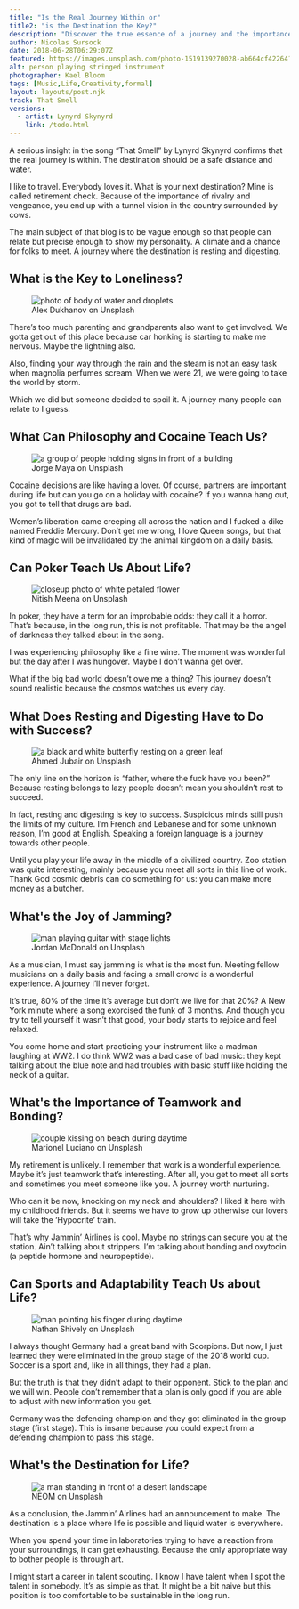 ```yaml
---
title: "Is the Real Journey Within or"
title2: "is the Destination the Key?"
description: "Discover the true essence of a journey and the importance of the destination in this thought-provoking article."
author: Nicolas Sursock
date: 2018-06-28T06:29:07Z
featured: https://images.unsplash.com/photo-1519139270028-ab664cf42264?ixid=M3wzODQ3NjN8MHwxfHJhbmRvbXx8fHx8fHx8fDE2OTkwNjUxMzJ8&ixlib=rb-4.0.3&auto=format&fit=crop
alt: person playing stringed instrument
photographer: Kael Bloom
tags: [Music,Life,Creativity,formal]
layout: layouts/post.njk
track: That Smell
versions: 
  - artist: Lynyrd Skynyrd
    link: /todo.html
---
```

<p>A serious insight in the song “That Smell” by Lynyrd Skynyrd confirms that the real journey is within. The destination should be a safe distance and water.</p>

<p>I like to travel. Everybody loves it. What is your next destination? Mine is called retirement check. Because of the importance of rivalry and vengeance, you end up with a tunnel vision in the country surrounded by cows.</p>

<p>The main subject of that blog is to be vague enough so that people can relate but precise enough to show my personality. A climate and a chance for folks to meet. A journey where the destination is resting and digesting.</p>

## What is the Key to Loneliness?

<aside class="md:-mr-56 md:float-right w-full md:w-2/3 md:px-8">
  <figure>
    <img x-intersect.once="$el.src = $el.dataset.src" class="rounded-lg" alt="photo of body of water and droplets" data-user="Alex Dukhanov" data-src="https://images.unsplash.com/photo-1527766833261-b09c3163a791?ixid=M3wzODQ3NjN8MHwxfHJhbmRvbXx8fHx8fHx8fDE2OTkwNjUxMzJ8&ixlib=rb-4.0.3&auto=format&fit=crop&q=80&w=800&h=600">
    <figcaption class="text-center">Alex Dukhanov on Unsplash</figcaption>
  </figure>
</aside>

<p>There’s too much parenting and grandparents also want to get involved. We gotta get out of this place because car honking is starting to make me nervous. Maybe the lightning also.</p>

<p>Also, finding your way through the rain and the steam is not an easy task when magnolia perfumes scream. When we were 21, we were going to take the world by storm.</p>

<p>Which we did but someone decided to spoil it. A journey many people can relate to I guess.</p>

## What Can Philosophy and Cocaine Teach Us?

<aside class="md:-ml-56 md:float-left w-full md:w-2/3 md:px-8">
  <figure>
    <img x-intersect.once="$el.src = $el.dataset.src" class="rounded-lg" alt="a group of people holding signs in front of a building" data-user="Jorge Maya" data-src="https://images.unsplash.com/photo-1605742213355-83fa260ea305?ixid=M3wzODQ3NjN8MHwxfHJhbmRvbXx8fHx8fHx8fDE2OTkwNjUxMzJ8&ixlib=rb-4.0.3&auto=format&fit=crop&q=80&w=800&h=600">
    <figcaption class="text-center">Jorge Maya on Unsplash</figcaption>
  </figure>
</aside>

<p>Cocaine decisions are like having a lover. Of course, partners are important during life but can you go on a holiday with cocaine? If you wanna hang out, you got to tell that drugs are bad.</p>

<p>Women’s liberation came creeping all across the nation and I fucked a dike named Freddie Mercury. Don’t get me wrong, I love Queen songs, but that kind of magic will be invalidated by the animal kingdom on a daily basis.</p>

## Can Poker Teach Us About Life?

<aside class="md:-mr-56 md:float-right w-full md:w-2/3 md:px-8">
  <figure>
    <img x-intersect.once="$el.src = $el.dataset.src" class="rounded-lg" alt="closeup photo of white petaled flower" data-user="Nitish Meena" data-src="https://images.unsplash.com/photo-1454357402858-6f7bafb65814?ixid=M3wzODQ3NjN8MHwxfHJhbmRvbXx8fHx8fHx8fDE2OTkwNjUxMzJ8&ixlib=rb-4.0.3&auto=format&fit=crop&q=80&w=800&h=600">
    <figcaption class="text-center">Nitish Meena on Unsplash</figcaption>
  </figure>
</aside>

<p>In poker, they have a term for an improbable odds: they call it a horror. That’s because, in the long run, this is not profitable. That may be the angel of darkness they talked about in the song.</p>

<p>I was experiencing philosophy like a fine wine. The moment was wonderful but the day after I was hungover. Maybe I don’t wanna get over.</p>

<p>What if the big bad world doesn’t owe me a thing? This journey doesn’t sound realistic because the cosmos watches us every day.</p>

## What Does Resting and Digesting Have to Do with Success?

<aside class="md:-ml-56 md:float-left w-full md:w-2/3 md:px-8">
  <figure>
    <img x-intersect.once="$el.src = $el.dataset.src" class="rounded-lg" alt="a black and white butterfly resting on a green leaf" data-user="Ahmed Jubair" data-src="https://images.unsplash.com/photo-1631960708783-5d41c94bcccf?ixid=M3wzODQ3NjN8MHwxfHJhbmRvbXx8fHx8fHx8fDE2OTkwNjUxMzJ8&ixlib=rb-4.0.3&auto=format&fit=crop&q=80&w=800&h=600">
    <figcaption class="text-center">Ahmed Jubair on Unsplash</figcaption>
  </figure>
</aside>

<p>The only line on the horizon is “father, where the fuck have you been?” Because resting belongs to lazy people doesn’t mean you shouldn’t rest to succeed.</p>

<p>In fact, resting and digesting is key to success. Suspicious minds still push the limits of my culture. I’m French and Lebanese and for some unknown reason, I’m good at English. Speaking a foreign language is a journey towards other people.</p>

<p>Until you play your life away in the middle of a civilized country. Zoo station was quite interesting, mainly because you meet all sorts in this line of work. Thank God cosmic debris can do something for us: you can make more money as a butcher.</p>

## What's the Joy of Jamming?

<aside class="md:-mr-56 md:float-right w-full md:w-2/3 md:px-8">
  <figure>
    <img x-intersect.once="$el.src = $el.dataset.src" class="rounded-lg" alt="man playing guitar with stage lights" data-user="Jordan McDonald" data-src="https://images.unsplash.com/photo-1523048970790-3db7ed9e6b6f?ixid=M3wzODQ3NjN8MHwxfHJhbmRvbXx8fHx8fHx8fDE2OTkwNjUxMzJ8&ixlib=rb-4.0.3&auto=format&fit=crop&q=80&w=800&h=600">
    <figcaption class="text-center">Jordan McDonald on Unsplash</figcaption>
  </figure>
</aside>

<p>As a musician, I must say jamming is what is the most fun. Meeting fellow musicians on a daily basis and facing a small crowd is a wonderful experience. A journey I’ll never forget.</p>

<p>It’s true, 80% of the time it’s average but don’t we live for that 20%? A New York minute where a song exorcised the funk of 3 months. And though you try to tell yourself it wasn’t that good, your body starts to rejoice and feel relaxed.</p>

<p>You come home and start practicing your instrument like a madman laughing at WW2. I do think WW2 was a bad case of bad music: they kept talking about the blue note and had troubles with basic stuff like holding the neck of a guitar.</p>

## What's the Importance of Teamwork and Bonding?

<aside class="md:-ml-56 md:float-left w-full md:w-2/3 md:px-8">
  <figure>
    <img x-intersect.once="$el.src = $el.dataset.src" class="rounded-lg" alt="couple kissing on beach during daytime" data-user="Marionel Luciano" data-src="https://images.unsplash.com/photo-1592669331488-fd7cdbc63fa1?ixid=M3wzODQ3NjN8MHwxfHJhbmRvbXx8fHx8fHx8fDE2OTkwNjUxMzJ8&ixlib=rb-4.0.3&auto=format&fit=crop&q=80&w=800&h=600">
    <figcaption class="text-center">Marionel Luciano on Unsplash</figcaption>
  </figure>
</aside>

<p>My retirement is unlikely. I remember that work is a wonderful experience. Maybe it’s just teamwork that’s interesting. After all, you get to meet all sorts and sometimes you meet someone like you. A journey worth nurturing.</p>

<p>Who can it be now, knocking on my neck and shoulders? I liked it here with my childhood friends. But it seems we have to grow up otherwise our lovers will take the ‘Hypocrite’ train.</p>

<p>That’s why Jammin’ Airlines is cool. Maybe no strings can secure you at the station. Ain’t talking about strippers. I’m talking about bonding and oxytocin (a peptide hormone and neuropeptide).</p>

## Can Sports and Adaptability Teach Us about Life?

<aside class="md:-mr-56 md:float-right w-full md:w-2/3 md:px-8">
  <figure>
    <img x-intersect.once="$el.src = $el.dataset.src" class="rounded-lg" alt="man pointing his finger during daytime" data-user="Nathan Shively" data-src="https://images.unsplash.com/photo-1452915858640-325b467fe554?ixid=M3wzODQ3NjN8MHwxfHJhbmRvbXx8fHx8fHx8fDE2OTkwNjUxMzJ8&ixlib=rb-4.0.3&auto=format&fit=crop&q=80&w=800&h=600">
    <figcaption class="text-center">Nathan Shively on Unsplash</figcaption>
  </figure>
</aside>

<p>I always thought Germany had a great band with Scorpions. But now, I just learned they were eliminated in the group stage of the 2018 world cup. Soccer is a sport and, like in all things, they had a plan.</p>

<p>But the truth is that they didn’t adapt to their opponent. Stick to the plan and we will win. People don’t remember that a plan is only good if you are able to adjust with new information you get.</p>

<p>Germany was the defending champion and they got eliminated in the group stage (first stage). This is insane because you could expect from a defending champion to pass this stage.</p>

## What's the Destination for Life?

<aside class="md:-ml-56 md:float-left w-full md:w-2/3 md:px-8">
  <figure>
    <img x-intersect.once="$el.src = $el.dataset.src" class="rounded-lg" alt="a man standing in front of a desert landscape" data-user="NEOM" data-src="https://images.unsplash.com/photo-1683009427479-c7e36bbb7bca?ixid=M3wzODQ3NjN8MHwxfHJhbmRvbXx8fHx8fHx8fDE2OTkwNjUxMzJ8&ixlib=rb-4.0.3&auto=format&fit=crop&q=80&w=800&h=600">
    <figcaption class="text-center">NEOM on Unsplash</figcaption>
  </figure>
</aside>

<p>As a conclusion, the Jammin’ Airlines had an announcement to make. The destination is a place where life is possible and liquid water is everywhere.</p>

<p>When you spend your time in laboratories trying to have a reaction from your surroundings, it can get exhausting. Because the only appropriate way to bother people is through art.</p>

<p>I might start a career in talent scouting. I know I have talent when I spot the talent in somebody. It’s as simple as that. It might be a bit naive but this position is too comfortable to be sustainable in the long run.</p>
